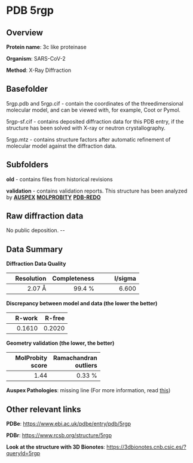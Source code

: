 # PDB 5rgp

## Overview

**Protein name**: 3c like proteinase

**Organism**: SARS-CoV-2

**Method**: X-Ray Diffraction

## Basefolder

5rgp.pdb and 5rgp.cif - contain the coordinates of the threedimensional molecular model, and can be viewed with, for example, Coot or Pymol.

5rgp-sf.cif - contains deposited diffraction data for this PDB entry, if the structure has been solved with X-ray or neutron crystallography.

5rgp.mtz - contains structure factors after automatic refinement of molecular model against the diffraction data.

## Subfolders



**old** - contains files from historical revisions

**validation** - contains validation reports. This structure has been analyzed by [**AUSPEX**](https://github.com/thorn-lab/coronavirus_structural_task_force/tree/master/pdb/3c_like_proteinase/SARS-CoV-2/5rgp/validation/auspex)  [**MOLPROBITY**](https://github.com/thorn-lab/coronavirus_structural_task_force/tree/master/pdb/3c_like_proteinase/SARS-CoV-2/5rgp/validation/molprobity) [**PDB-REDO**](https://github.com/thorn-lab/coronavirus_structural_task_force/blob/master/pdb/3c_like_proteinase/SARS-CoV-2/5rgp/validation/Xtriage_output.log) 

## Raw diffraction data

No public deposition. --<br> 

## Data Summary
**Diffraction Data Quality**

|   | Resolution | Completeness| I/sigma |
|---|-------------:|----------------:|--------------:|
|   |2.07 Å|99.4  %|<img width=50/>6.600|

**Discrepancy between model and data (the lower the better)**

|   | **R-work**| **R-free**   
|---|-------------:|----------------:|           
||  0.1610|  0.2020|

**Geometry validation (the lower, the better)**

|   |**MolProbity<br>score**| **Ramachandran<br>outliers** 
|---|-------------:|----------------:|
||  1.44|  0.33 %|

**Auspex Pathologies**: missing line (For more information, read [this](https://github.com/thorn-lab/coronavirus_structural_task_force/blob/master/pdb/3c_like_proteinase/SARS-CoV-2/5rgp/validation/auspex/5rgp_auspex_comments.txt))

 



## Other relevant links 
**PDBe**:  https://www.ebi.ac.uk/pdbe/entry/pdb/5rgp
 
**PDBr**: https://www.rcsb.org/structure/5rgp 

**Look at the structure with 3D Bionotes**: https://3dbionotes.cnb.csic.es/?queryId=5rgp

